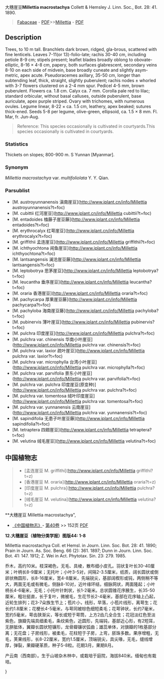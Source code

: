 大穗崖豆**Millettia macrostachya** Collett & Hemsley J. Linn. Soc., Bot. 28: 41. 1890.

> [Fabaceae](http://www.iplant.cn/info/Fabaceae?t=foc) - [PDF](http://www.iplant.cn/foc/pdf/Fabaceae.pdf)>>[Millettia](http://www.iplant.cn/info/Millettia?t=foc) - [PDF](http://www.iplant.cn/foc/pdf/Millettia.pdf)

## Description

Trees, to 10 m tall. Branchlets dark brown, ridged, gla-brous, scattered with fine lenticels. Leaves 7-11(or 13)-folio-late; rachis 30-40 cm, including petiole 8-9 cm; stipels present; leaflet blades broadly oblong to obovate-elliptic, 8-16 × 4-8 cm, papery, both surfaces glabrescent, secondary veins 8-10 on each side of midvein, base broadly cuneate and slightly asym-metric, apex acute. Pseudoracemes axillary, 35-50 cm, longer than subtending leaf, thick, straight, slightly puberulent; rachis nodes ± whorled with 3-7 flowers clustered on a 2-4 mm spur. Pedicel 4-5 mm, brown puberulent. Flowers ca. 1.8 cm. Calyx ca. 7 mm. Corolla pale red to lilac; standard orbicular, without basal calluses, outside puberulent, base auriculate, apex purple striped. Ovary with trichomes, with numerous ovules. Legume linear, 8-22 × ca. 1.5 cm, leathery, apex beaked; sutures thick-ened. Seeds 5-8 per legume, olive-green, ellipsoid, ca. 1.5 × 8 mm. Fl. Mar, fr. Jun-Aug.

> Reference: 
> This species occasionally is cultivated in courtyards.This species occasionally is cultivated in courtyards.

### Statistics
Thickets on slopes; 800-900 m. S Yunnan [Myanmar].

### Synonym
*Millettia macrostachya* var. *multifoliolata* Y. Y. Qian.

### Parsublist

* [M.  austroyunnanensis  滇南崖豆](http://www.iplant.cn/info/Millettia austroyunnanensis?t=foc)
* [M.  cubittii  红河崖豆](http://www.iplant.cn/info/Millettia cubittii?t=foc)
* [M.  entadoides  榼藤子崖豆藤](http://www.iplant.cn/info/Millettia entadoides?t=foc)
* [M.  erythrocalyx  红萼崖豆](http://www.iplant.cn/info/Millettia erythrocalyx?t=foc)
* [M.  griffithii  孟连崖豆](http://www.iplant.cn/info/Millettia griffithii?t=foc)
* [M.  ichthyochtona  闹鱼崖豆](http://www.iplant.cn/info/Millettia ichthyochtona?t=foc)
* [M.  lantsangensis  澜沧崖豆藤](http://www.iplant.cn/info/Millettia lantsangensis?t=foc)
* [M.  leptobotrya  思茅崖豆](http://www.iplant.cn/info/Millettia leptobotrya?t=foc)
* [M.  leucantha  垂序崖豆](http://www.iplant.cn/info/Millettia leucantha?t=foc)
* [M.  oraria  香港崖豆](http://www.iplant.cn/info/Millettia oraria?t=foc)
* [M.  pachycarpa  厚果崖豆藤](http://www.iplant.cn/info/Millettia pachycarpa?t=foc)
* [M.  pachyloba  海南崖豆藤](http://www.iplant.cn/info/Millettia pachyloba?t=foc)
* [M.  pubinervis  薄叶崖豆](http://www.iplant.cn/info/Millettia pubinervis?t=foc)
* [M.  pulchra  印度崖豆](http://www.iplant.cn/info/Millettia pulchra?t=foc)
* [M.  pulchra var. chinensis  华南小叶崖豆](http://www.iplant.cn/info/Millettia pulchra var. chinensis?t=foc)
* [M.  pulchra var. laxior  疏叶崖豆](http://www.iplant.cn/info/Millettia pulchra var. laxior?t=foc)
* [M.  pulchra var. microphylla  台湾小叶崖豆](http://www.iplant.cn/info/Millettia pulchra var. microphylla?t=foc)
* [M.  pulchra var. parvifolia  景东小叶崖豆](http://www.iplant.cn/info/Millettia pulchra var. parvifolia?t=foc)
* [M.  pulchra var. pulchra  印度崖豆(原变种)](http://www.iplant.cn/info/Millettia pulchra var. pulchra?t=foc)
* [M.  pulchra var. tomentosa  绒叶印度崖豆](http://www.iplant.cn/info/Millettia pulchra var. tomentosa?t=foc)
* [M.  pulchra var. yunnanensis  云南崖豆](http://www.iplant.cn/info/Millettia pulchra var. yunnanensis?t=foc)
* [M.  sapindifolia  无患子叶崖豆藤](http://www.iplant.cn/info/Millettia sapindifolia?t=foc)
* [M.  tetraptera  四翅崖豆](http://www.iplant.cn/info/Millettia tetraptera?t=foc)
* [M.  velutina  绒毛崖豆](http://www.iplant.cn/info/Millettia velutina?t=foc)

## 中国植物志

> * [孟连崖豆  M.  griffithi](http://www.iplant.cn/info/Millettia griffithi?t=z)
> * [香港崖豆  M.  oraria](http://www.iplant.cn/info/Millettia oraria?t=z)
> * [印度崖豆  M.  pulchra](http://www.iplant.cn/info/Millettia pulchra?t=z)
> * [绒毛崖豆  M.  velutina](http://www.iplant.cn/info/Millettia velutina?t=z)

**大穗崖豆 Millettia macrostachya",

* [《中国植物志》](http://www.iplant.cn/frps)- [第40卷](http://www.iplant.cn/frps/vol/40) >> 152页 [PDF](http://www.iplant.cn/frps/pdf/40/152.PDF)

**12.大穗崖豆（植物分类学报）图版44: 1-8**

Millettia macrostachya Coll. et Hemsl. in Journ. Linn. Soc. Bot. 28: 41. 1890; Prain in Journ. As. Soc. Beng. 66 (2): 361. 1897; Dunn in Journ. Linn. Soc. Bot. 41: 147. 1912; Z. Wei in Act. Phytotax. Sin. 23: 279. 1985.

乔木，高约10米。枝深褐色，无毛、具棱，散布细小皮孔。羽状复叶长30-40厘米；叶柄长8-9厘米；无托叶；小叶3-5对，间隔2-3.5厘米，纸质，阔长圆状或倒卵状椭圆形，长8-16厘米，宽4-8厘米，先端锐尖，基部阔楔形或钝，两侧稍不等大，两面无毛或有微毛，侧脉8-10对，近叶缘环结，细脉网状，两面隆起；小叶柄长4-6毫米，无毛；小托叶针刺状，长1-2毫米。总状圆锥花序腋生，长35-50厘米，粗壮挺直，长于复叶，微被毛，生花节长2-4毫米，基部在花序轴上凸起，近轮生排列；花3-7朵族生节上；苞片小，线形，早落，小苞片线形，离萼生；花长约1.8厘米；花梗长4-5毫米，与萼同被棕色细短柔毛；花萼钟状，长约7毫米，宽约5毫米，萼齿狭渐尖，等长或短于萼筒，上方2齿几全合生；花冠淡红色至淡紫色，旗瓣先端具细柔毛，条纹紫色，近圆形，先端钝，基部近心形，有2短耳，无胼胝体，翼瓣长圆状短镰形，龙骨瓣镰状弧曲；雄蕊单体，对旗瓣的1枚基部分离；无花盘；子房线形，被柔毛，花柱短于子房，上弯，胚珠多数。果序增粗，无毛，荚果线形，长8-22厘米，宽约1.5厘米，顶端锐尖，具尖喙，无毛，缝线增厚，弹裂，果瓣硬革质，种子5-8粒。花期3月，果期8月。

产云南（西南部）。生于山坡杂木林中，或栽培于庭院，海拔840米。缅甸也有栽培。

}